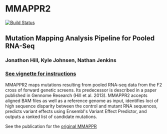 # MMAPPR2
[![Build Status](https://travis-ci.org/kjohnsen/MMAPPR2.svg?branch=master)](https://travis-ci.org/kjohnsen/MMAPPR2)

## Mutation Mapping Analysis Pipeline for Pooled RNA-Seq
### Jonathon Hill, Kyle Johnsen, Nathan Jenkins

### [See vignette for instructions](vignettes/MMAPPR2.Rmd)

MMAPPR2 maps mutations resulting from pooled RNA-seq data from the F2
cross of forward genetic screens. Its predecessor is described in a paper published
in Gennome Research (Hill et al. 2013). MMAPPR2 accepts aligned BAM files as well as
a reference genome as input, identifies loci of high sequence disparity between the
control and mutant RNA sequences, predicts variant effects using Ensembl's Variant
Effect Predictor, and outputs a ranked list of candidate mutations.

See the publication for the [original MMAPPR](http://genome.cshlp.org/content/23/4/687.full.pdf)

